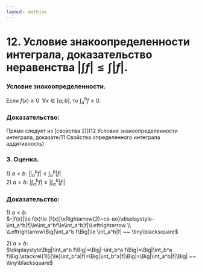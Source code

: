```yaml
---  
layout: mathjax  
---  
```

  
# 12. Условие знакоопределенности интеграла, доказательство неравенства $|\int f|\le\int|f|$.  
  
### Условие знакоопределенности.  
Если $f(x)\ge0 ~~ \forall x\in[a;b]$, то $\displaystyle\int_a^b f\ge0$.  
  
### Доказательство:  
Прямо следует из [свойства $2)$](12 Условие знакоопределенности интеграла, доказате/11 Свойства определенного интеграла аддитивность)  
  
### $3.$ Оценка.  
$1)~a<b:~\displaystyle\Big|\int_a^b f\Big| \le \int_a^b|f|$  
$2)~a>b:~\displaystyle\Big|\int_a^b f\Big|\le\Big|\int_a^b|f|\Big|$  
  
### Доказательство:  
$1)~a<b:$  
$-|f(x)|\le f(x)\le |f(x)|\xRightarrow{2)~св-во}\displaystyle-\int_a^b|f|\le\int_a^bf\le\int_a^b|f|\Leftrightarrow  
\\  
\Leftrightarrow\Big|\int_a^b f\Big|\le \int_a^b|f| ~~ \tiny\blacksquare$  
  
$2)~a>b:$  
$\displaystyle\Big|\int_a^b f\Big|=\Big|-\int_b^a f\Big|=\Big|\int_b^a f\Big|\stackrel{1)}{\le}\int_b^a|f|=\Big|\int_b^a|f|\Big|=\Big|\int_a^b|f|\Big| ~~ \tiny\blacksquare$  
